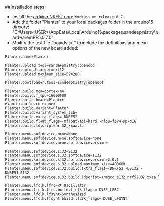 ##Installation steps

- Install the [arduino NRF52 core](https://github.com/sandeepmistry/arduino-nRF5) `Working on release 0.7`
- Add the folder "Planter" to your local packages folder in the arduino15 dirctory:
    "C:\Users\<USER>\AppData\Local\Arduino15\packages\sandeepmistry\hardware\nRF5\0.7.0"
- Modify the text file "boards.txt" to include the definitions and menu options of the new board added:
```
Planter.name=Planter

Planter.upload.tool=sandeepmistry:openocd
Planter.upload.target=nrf52
Planter.upload.maximum_size=524288

Planter.bootloader.tool=sandeepmistry:openocd

Planter.build.mcu=cortex-m4
Planter.build.f_cpu=16000000
Planter.build.board=Planter
Planter.build.core=nRF5
Planter.build.variant=Planter
Planter.build.variant_system_lib=
Planter.build.extra_flags=-DNRF52
Planter.build.float_flags=-mfloat-abi=hard -mfpu=fpv4-sp-d16
Planter.build.ldscript=nrf52_xxaa.ld

Planter.menu.softdevice.none=None
Planter.menu.softdevice.none.softdevice=none
Planter.menu.softdevice.none.softdeviceversion=

Planter.menu.softdevice.s132=S132
Planter.menu.softdevice.s132.softdevice=s132
Planter.menu.softdevice.s132.softdeviceversion=2.0.1
Planter.menu.softdevice.s132.upload.maximum_size=409600
Planter.menu.softdevice.s132.build.extra_flags=-DNRF52 -DS132 -DNRF51_S132
Planter.menu.softdevice.s132.build.ldscript=armgcc_s132_nrf52832_xxaa.ld

Planter.menu.lfclk.lfrc=RC Oscillator
Planter.menu.lfclk.lfrc.build.lfclk_flags=-DUSE_LFRC
Planter.menu.lfclk.lfsynt=Synthesized
Planter.menu.lfclk.lfsynt.build.lfclk_flags=-DUSE_LFSYNT
```